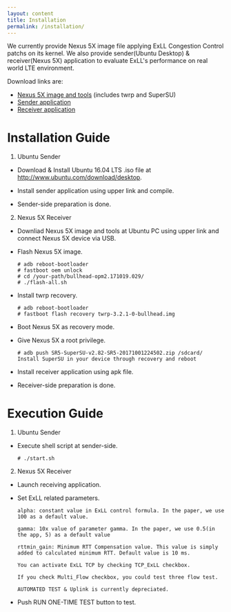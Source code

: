 ```yaml
---
layout: content
title: Installation
permalink: /installation/
---
```


We currently provide Nexus 5X image file applying ExLL Congestion Control patchs on its kernel.
We also provide sender(Ubuntu Desktop) & receiver(Nexus 5X) application to evaluate ExLL's performance on real world LTE environment.  
 
Download links are:
- [Nexus 5X image and tools]()
  (includes twrp and SuperSU)  
- [Sender application]()  
- [Receiver application]()  
   
# Installation Guide  
 
 
1. Ubuntu Sender  
 
  - Download & Install Ubuntu 16.04 LTS .iso file at http://www.ubuntu.com/download/desktop.  
 
  
  - Install sender application using upper link and compile.  
 
  
  - Sender-side preparation is done.  
 
  
 
2. Nexus 5X Receiver  
 
  - Downliad Nexus 5X image and tools at Ubuntu PC using upper link and connect Nexus 5X device via USB.  
 
  - Flash Nexus 5X image.  
  
  
    ```
    # adb reboot-bootloader
    # fastboot oem unlock
    # cd /your-path/bullhead-opm2.171019.029/
    # ./flash-all.sh
    ```  
 
  - Install twrp recovery.  
 
  
    ```
    # adb reboot-bootloader    
    # fastboot flash recovery twrp-3.2.1-0-bullhead.img
    ```  
  
  - Boot Nexus 5X as recovery mode.  
  
  - Give Nexus 5X a root privilege.  
 
  
    ```
    # adb push SR5-SuperSU-v2.82-SR5-20171001224502.zip /sdcard/
    Install SuperSU in your device through recovery and reboot
    ```  
 
  - Install receiver application using apk file.  
 
  - Receiver-side preparation is done.  
 
 
# Execution Guide  
 
 
1. Ubuntu Sender  
 
  - Execute shell script at sender-side.  
 
    ```
    # ./start.sh
    ```  
  
 
2. Nexus 5X Receiver  
 
  - Launch receiving application.  
 
  - Set ExLL related parameters.  
 
      `alpha: constant value in ExLL control formula. In the paper, we use 100 as a default value.`  
 
      `gamma: 10x value of parameter gamma. In the paper, we use 0.5(in the app, 5) as a default value`  
 
      `rttmin_gain: Minimum RTT Compensation value. This value is simply added to calculated minimum RTT. Default value is 10 ms.`  
 
      `You can activate ExLL TCP by checking TCP_ExLL checkbox.`  
 
      `If you check Multi_Flow checkbox, you could test three flow test.`  
 
      `AUTOMATED TEST & Uplink is currently depreciated.`  
 
  - Push RUN ONE-TIME TEST button to test.      
 
